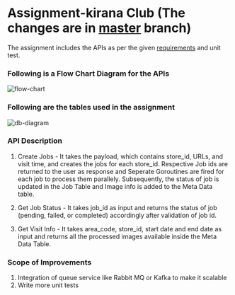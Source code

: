 # Assignment-kirana Club (The changes are in [master]([url](https://github.com/harshitphoenix/Assignment-kiranaclub/tree/master)) branch)
The assignment includes the APIs as per the given [requirements](https://kiranaclub.notion.site/Backend-Assignment-4d3c4465c9864422b1791e775c3b5272) and unit test.
### Following is a Flow Chart Diagram for the APIs
![flow-chart](https://github.com/harshitphoenix/Assignment-kiranaclub/assets/56081331/1a251c78-73c7-4b58-a3f7-2ca9fa3daebf)

### Following are the tables used in the assignment
![db-diagram](https://github.com/harshitphoenix/Assignment-kiranaclub/assets/56081331/1c3ba816-4642-4097-a9b9-6942180d14a8)

### API Description 
1. Create Jobs - 
   It takes the payload, which contains store_id, URLs, and visit time, and creates the jobs for each store_id. Respective Job ids are returned to the user as response and
Seperate Goroutines are fired for each job to process them parallely. Subsequently, the status of job is updated in the Job Table and Image info is added to the Meta Data table.

2. Get Job Status - 
   It takes job_id as input and returns the status of job (pending, failed, or completed) accordingly after validation of job id.
3. Get Visit Info - 
   It takes area_code, store_id, start  date and end date as input and returns all the processed images available inside the Meta Data Table.
   
### Scope of Improvements
1. Integration of queue service like Rabbit MQ or Kafka to make it scalable
2. Write more unit tests

